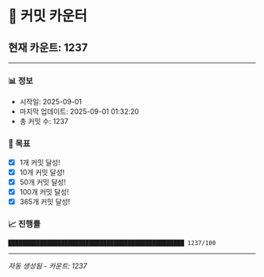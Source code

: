 # 🔢 커밋 카운터

## 현재 카운트: 1237

---

### 📊 정보
- 시작일: 2025-09-01
- 마지막 업데이트: 2025-09-01 01:32:20
- 총 커밋 수: 1237

### 🎯 목표
- [x] 1개 커밋 달성!
- [x] 10개 커밋 달성!
- [x] 50개 커밋 달성!
- [x] 100개 커밋 달성!
- [x] 365개 커밋 달성!

### 📈 진행률
```
██████████████████████████████████████████████████ 1237/100
```

---
*자동 생성됨 - 카운트: 1237*
